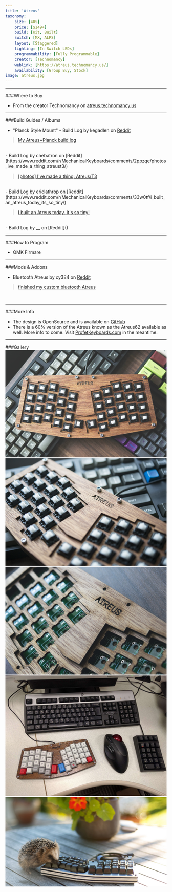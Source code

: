 ```yaml
---
title: 'Atreus'
taxonomy:
    size: [40%]
    price: [$149+]
    build: [Kit, Built]
    switch: [MX, ALPS]
    layout: [Staggered]
    lighting: [In Switch LEDs]
    programmability: [Fully Programmable]
    creator: [Technomancy]
    weblink: [https://atreus.technomancy.us/]
    availability: [Group Buy, Stock]
image: atreus.jpg
---
```


<a name="buy"></a>

---

###Where to Buy
- From the creator Technomancy on [atreus.technomancy.us](https://atreus.technomancy.us/)

<a name="albums"></a>

---

###Build Guides / Albums
- "Planck Style Mount" - Build Log by kegadlen on [Reddit](https://www.reddit.com/r/MechanicalKeyboards/comments/2tn3zb/my_atreusplanck_build_log/)
<blockquote class="imgur-embed-pub" lang="en" data-id="a/sCwcP"><a href="//imgur.com/sCwcP">My Atreus+Planck build log</a></blockquote><script async src="//s.imgur.com/min/embed.js" charset="utf-8"></script><br>
- Build Log by chebatron on [Reddit](https://www.reddit.com/r/MechanicalKeyboards/comments/2ppzqe/photos_ive_made_a_thing_atreust3/)
<blockquote class="imgur-embed-pub" lang="en" data-id="a/lxRvS"><a href="//imgur.com/lxRvS">[photos] I&#39;ve made a thing: Atreus/T3</a></blockquote><script async src="//s.imgur.com/min/embed.js" charset="utf-8"></script><br>
- Build Log by ericlathrop on [Reddit](https://www.reddit.com/r/MechanicalKeyboards/comments/33w0tf/i_built_an_atreus_today_its_so_tiny/)
<blockquote class="imgur-embed-pub" lang="en" data-id="a/ZsWA1"><a href="//imgur.com/ZsWA1">I built an Atreus today. It&#39;s so tiny!</a></blockquote><script async src="//s.imgur.com/min/embed.js" charset="utf-8"></script><br>
- Build Log by __ on [Reddit]()


<a name="program"></a>

---

###How to Program
- QMK Firmare

<a name="mods"></a>

---

###Mods &amp; Addons
- Bluetooth Atreus by cy384 on [Reddit](https://www.reddit.com/r/MechanicalKeyboards/comments/3sgld5/finished_my_custom_bluetooth_atreus/)
<blockquote class="imgur-embed-pub" lang="en" data-id="a/9Ncdh"><a href="//imgur.com/9Ncdh">finished my custom bluetooth Atreus</a></blockquote><script async src="//s.imgur.com/min/embed.js" charset="utf-8"></script><br>



<a name="misc"></a>

---

###More Info
- The design is OpenSource and is available on [GitHub](https://github.com/technomancy/atreus)
- There is a 60% version of the Atreus known as the Atreus62 available as well. More info to come. Visit [ProfetKeyboards.com](http://shop.profetkeyboards.com/product/atreus62-keyboard) in the meantime. 

<a name="gallery"></a>

---

###Gallery  
![](atreus.jpg)
![](atreus2.jpg)
![](atreus3.jpg)
![](atreusvsrubber.jpg)
![](atreus&hedgehog.jpg)


